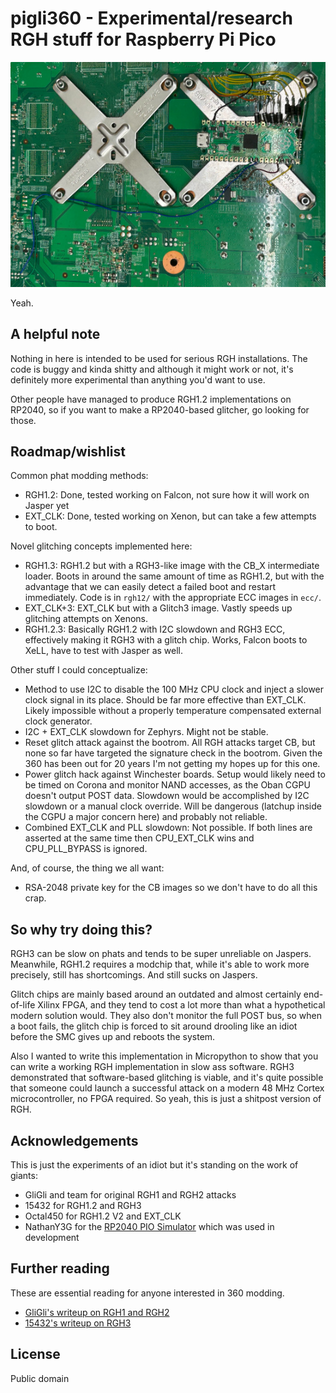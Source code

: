 # pigli360 - Experimental/research RGH stuff for Raspberry Pi Pico

![](worldsgreatestmoder.jpg)

Yeah.

## A helpful note

Nothing in here is intended to be used for serious RGH installations.
The code is buggy and kinda shitty and although it might work or not, it's definitely
more experimental than anything you'd want to use.

Other people have managed to produce RGH1.2 implementations on RP2040, so if you want
to make a RP2040-based glitcher, go looking for those.

## Roadmap/wishlist

Common phat modding methods:
- RGH1.2: Done, tested working on Falcon, not sure how it will work on Jasper yet
- EXT_CLK: Done, tested working on Xenon, but can take a few attempts to boot.

Novel glitching concepts implemented here:
- RGH1.3: RGH1.2 but with a RGH3-like image with the CB_X intermediate loader. Boots in around the same amount
  of time as RGH1.2, but with the advantage that we can easily detect a failed boot and restart immediately.
  Code is in `rgh12/` with the appropriate ECC images in `ecc/`.
- EXT_CLK+3: EXT_CLK but with a Glitch3 image. Vastly speeds up glitching attempts on Xenons.
- RGH1.2.3: Basically RGH1.2 with I2C slowdown and RGH3 ECC, effectively making it RGH3 with a glitch chip.
  Works, Falcon boots to XeLL, have to test with Jasper as well.

Other stuff I could conceptualize:
- Method to use I2C to disable the 100 MHz CPU clock and inject a slower clock signal in its place.
  Should be far more effective than EXT_CLK. Likely impossible without a properly temperature compensated
  external clock generator.
- I2C + EXT_CLK slowdown for Zephyrs. Might not be stable.
- Reset glitch attack against the bootrom. All RGH attacks target CB, but none so far have
  targeted the signature check in the bootrom. Given the 360 has been out for 20 years I'm not
  getting my hopes up for this one.
- Power glitch hack against Winchester boards. Setup would likely need to be timed on Corona and
  monitor NAND accesses, as the Oban CGPU doesn't output POST data. Slowdown would be accomplished
  by I2C slowdown or a manual clock override. Will be dangerous (latchup inside the CGPU a major
  concern here) and probably not reliable.
- Combined EXT_CLK and PLL slowdown: Not possible. If both lines are asserted at the same time then
  CPU_EXT_CLK wins and CPU_PLL_BYPASS is ignored.

And, of course, the thing we all want:
- RSA-2048 private key for the CB images so we don't have to do all this crap.

## So why try doing this?

RGH3 can be slow on phats and tends to be super unreliable on Jaspers. Meanwhile,
RGH1.2 requires a modchip that, while it's able to work more precisely, still has
shortcomings. And still sucks on Jaspers.

Glitch chips are mainly based around an outdated and almost certainly end-of-life Xilinx
FPGA, and they tend to cost a lot more than what a hypothetical modern solution would.
They also don't monitor the full POST bus, so when a boot fails, the glitch chip is forced
to sit around drooling like an idiot before the SMC gives up and reboots the system.

Also I wanted to write this implementation in Micropython to show that you can write a working
RGH implementation in slow ass software. RGH3 demonstrated that software-based glitching is
viable, and it's quite possible that someone could launch a successful attack on a modern 48 MHz
Cortex microcontroller, no FPGA required. So yeah, this is just a shitpost version of RGH.

## Acknowledgements

This is just the experiments of an idiot but it's standing on the work of giants:

- GliGli and team for original RGH1 and RGH2 attacks
- 15432 for RGH1.2 and RGH3
- Octal450 for RGH1.2 V2 and EXT_CLK
- NathanY3G for the [RP2040 PIO Simulator](https://github.com/NathanY3G/rp2040-pio-emulator) which was used in development

## Further reading

These are essential reading for anyone interested in 360 modding.

- [GliGli's writeup on RGH1 and RGH2](https://free60.org/Hacks/Reset_Glitch_Hack/)
- [15432's writeup on RGH3](https://swarm.ptsecurity.com/xbox-360-security-in-details-the-long-way-to-rgh3/)

## License

Public domain